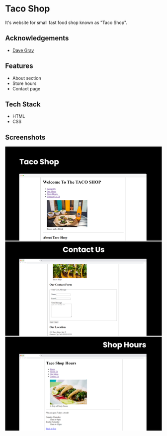 # Taco Shop

It's website for small fast food shop known as "Taco Shop".

## Acknowledgements

- [Dave Gray](https://github.com/gitdagray)

## Features

- About section
- Store hours
- Contact page

## Tech Stack

- HTML
- CSS

## Screenshots

<img src="image/mockups/home_page.jpeg">
<img src="image/mockups/contact_page.jpeg">
<img src="image/mockups/hour_page.jpeg">

